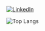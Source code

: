 [![LinkedIn](https://img.shields.io/badge/LinkedIn-0077B5?style=for-the-badge&logo=linkedin&logoColor=white)](https://www.linkedin.com/in/tyrgloki/)

![Top Langs](https://github-readme-stats.vercel.app/api/top-langs?username=tyrgloki&show_icons=true&locale=en&theme=radical)
</div>
